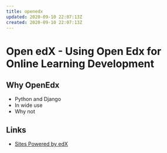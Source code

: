 ```yaml
---
title: openedx
updated: 2020-09-10 22:07:13Z
created: 2020-09-10 22:07:13Z
---
```


# Open edX - Using Open Edx for Online Learning Development

## Why OpenEdx
* Python and Django
* In wide use
* Why not

## Links
* [Sites Powered by edX](https://openedx.atlassian.net/wiki/spaces/COMM/pages/162245773/Sites+powered+by+Open+edX)
